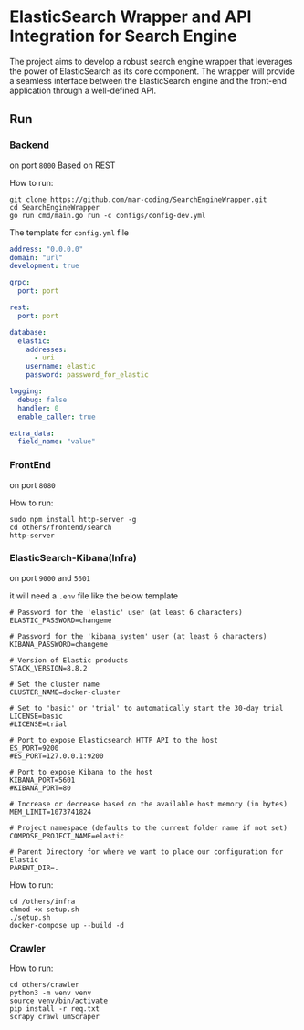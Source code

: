 # ElasticSearch Wrapper and API Integration for Search Engine

The project aims to develop a robust search engine wrapper that leverages the power of ElasticSearch as its core component. The wrapper will provide a seamless interface between the ElasticSearch engine and the front-end application through a well-defined API.

## Run
### Backend
on port `8000` Based on REST

How to run:
```azure
git clone https://github.com/mar-coding/SearchEngineWrapper.git
cd SearchEngineWrapper
go run cmd/main.go run -c configs/config-dev.yml
```
The template for `config.yml` file

```yaml
address: "0.0.0.0"
domain: "url"
development: true

grpc:
  port: port

rest:
  port: port

database:
  elastic:
    addresses:
      - uri
    username: elastic
    password: password_for_elastic

logging:
  debug: false
  handler: 0
  enable_caller: true

extra_data:
  field_name: "value"
```

### FrontEnd
on port `8080`

How to run:
```azure
sudo npm install http-server -g
cd others/frontend/search
http-server
```

### ElasticSearch-Kibana(Infra)
on port `9000` and `5601`

it will need a `.env` file like the below template
```azure
# Password for the 'elastic' user (at least 6 characters)
ELASTIC_PASSWORD=changeme

# Password for the 'kibana_system' user (at least 6 characters)
KIBANA_PASSWORD=changeme

# Version of Elastic products
STACK_VERSION=8.8.2

# Set the cluster name
CLUSTER_NAME=docker-cluster

# Set to 'basic' or 'trial' to automatically start the 30-day trial
LICENSE=basic
#LICENSE=trial

# Port to expose Elasticsearch HTTP API to the host
ES_PORT=9200
#ES_PORT=127.0.0.1:9200

# Port to expose Kibana to the host
KIBANA_PORT=5601
#KIBANA_PORT=80

# Increase or decrease based on the available host memory (in bytes)
MEM_LIMIT=1073741824

# Project namespace (defaults to the current folder name if not set)
COMPOSE_PROJECT_NAME=elastic

# Parent Directory for where we want to place our configuration for Elastic
PARENT_DIR=.
```

How to run:
```azure
cd /others/infra
chmod +x setup.sh
./setup.sh
docker-compose up --build -d
```

### Crawler

How to run:
```azure
cd others/crawler
python3 -m venv venv
source venv/bin/activate
pip install -r req.txt
scrapy crawl umScraper
```